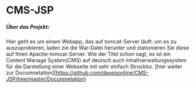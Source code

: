 # CMS-JSP

##### Über das Projekt:

Hier geht es um einem Webapp, das auf tomcat-Server läuft. um es zu auszuprobieren, laden zie die War-Datei herunter und stationieren Sie diese auf Ihren Apache-tomcat-Server. Wie der Titel schon sagt, es ist ein Content Manage System(CMS) auf deutsch auch Inhaltverwaltungssystem für die Darstellung einer Webseite mit sehr einfach Strucktur.  [hier weiter zur Documnetation][https://github.com/daveisonline/CMS-JSP/tree/master/Documnetation]
